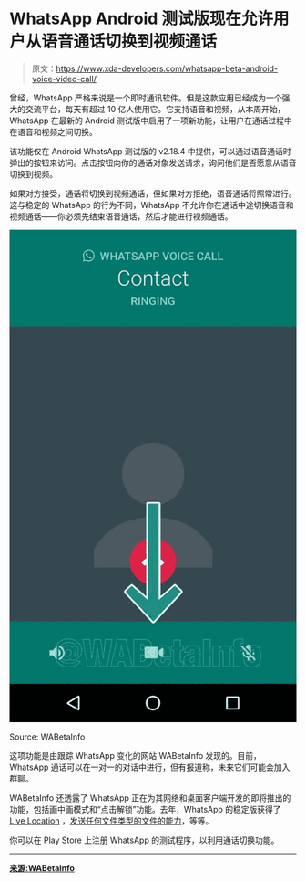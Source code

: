 # WhatsApp Android 测试版现在允许用户从语音通话切换到视频通话

> 原文：<https://www.xda-developers.com/whatsapp-beta-android-voice-video-call/>

曾经，WhatsApp 严格来说是一个即时通讯软件。但是这款应用已经成为一个强大的交流平台，每天有超过 10 亿人使用它。它支持语音和视频，从本周开始，WhatsApp 在最新的 Android 测试版中启用了一项新功能，让用户在通话过程中在语音和视频之间切换。

该功能仅在 Android WhatsApp 测试版的 v2.18.4 中提供，可以通过语音通话时弹出的按钮来访问。点击按钮向你的通话对象发送请求，询问他们是否愿意从语音切换到视频。

如果对方接受，通话将切换到视频通话，但如果对方拒绝，语音通话将照常进行。这与稳定的 WhatsApp 的行为不同，WhatsApp 不允许你在通话中途切换语音和视频通话——你必须先结束语音通话，然后才能进行视频通话。

 <picture>![](img/80578204fa84ee49113edbc05677564a.png)</picture> 

Source: WABetaInfo

这项功能是由跟踪 WhatsApp 变化的网站 WABetaInfo 发现的。目前，WhatsApp 通话可以在一对一的对话中进行，但有报道称，未来它们可能会加入群聊。

WABetaInfo 还透露了 WhatsApp 正在为其网络和桌面客户端开发的即将推出的功能，包括画中画模式和“点击解锁”功能。去年，WhatsApp 的稳定版获得了 [Live Location](https://www.xda-developers.com/whatsapp-adds-live-location-sharing/) ，[发送任何文件类型的文件的能力](https://www.xda-developers.com/latest-stable-whatsapp-update-adds-the-ability-to-send-files-of-any-type/)，等等。

你可以在 Play Store 上注册 WhatsApp 的测试程序，以利用通话切换功能。

* * *

[**来源:WABetaInfo**](http://wabetainfo.com/whatsapp-is-enabling-the-quick-switch-to-video-call-for-android/)